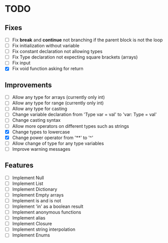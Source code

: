 # TODO

## Fixes
- [ ] Fix **break** and **continue** not branching if the parent block is not the loop
- [ ] Fix initialization without variable
- [ ] Fix constant declaration not allowing types
- [ ] Fix Type declaration not expecting square brackets (arrays)
- [ ] Fix input
- [x] Fix void function asking for return

## Improvements
- [ ] Allow any type for arrays (currently only int)
- [ ] Allow any type for range (currently only int)
- [ ] Allow any type for casting
- [ ] Change variable declaration from 'Type var = val' to 'var: Type = val'
- [ ] Change casting syntax
- [ ] Allow more operators on different types such as strings
- [x] Change types to lowercase
- [x] Change power operator from '**' to '^'
- [ ] Allow change of type for any type variables
- [ ] Improve warning messages

## Features
- [ ] Implement Null
- [ ] Implement List
- [ ] Implement Dictionary
- [ ] Implement Empty arrays
- [ ] Implement is and is not
- [ ] Implement 'in' as a boolean result
- [ ] Implement anonymous functions
- [ ] Implement alias
- [ ] Implement Closure
- [ ] Implement string interpolation
- [ ] Implement Enums